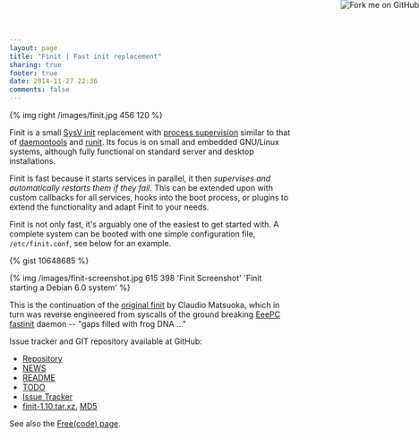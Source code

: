 ```yaml
---
layout: page
title: "Finit | Fast init replacement"
sharing: true
footer: true
date: 2014-11-27 22:36
comments: false
---
```


<a href="https://github.com/troglobit/finit"><img style="position: absolute; top: 0; right: 0; border: none; box-shadow: none;" src="https://camo.githubusercontent.com/365986a132ccd6a44c23a9169022c0b5c890c387/68747470733a2f2f73332e616d617a6f6e6177732e636f6d2f6769746875622f726962626f6e732f666f726b6d655f72696768745f7265645f6161303030302e706e67" alt="Fork me on GitHub" data-canonical-src="https://s3.amazonaws.com/github/ribbons/forkme_right_red_aa0000.png"></a>

{% img right /images/finit.jpg 456 120 %}

Finit is a small [SysV init](https://en.wikipedia.org/wiki/Init)
replacement with
[process supervision](https://en.wikipedia.org/wiki/Process_supervision)
similar to that of [daemontools](http://cr.yp.to/daemontools.html) and
[runit](http://smarden.org/runit/).  Its focus is on small and
embedded GNU/Linux systems, although fully functional on standard
server and desktop installations.

Finit is fast because it starts services in parallel, it then
*supervises and automatically restarts them if they fail*.  This can
be extended upon with custom callbacks for all services, hooks into
the boot process, or plugins to extend the functionality and adapt
Finit to your needs.

Finit is not only fast, it's arguably one of the easiest to get started
with.  A complete system can be booted with one simple configuration
file, ``/etc/finit.conf``, see below for an example.

{% gist 10648685 %}

{% img /images/finit-screenshot.jpg 615 398 'Finit Screenshot' 'Finit starting a Debian 6.0 system' %}

This is the continuation of the
[original finit](http://helllabs.org/finit/) by Claudio Matsuoka,
which in turn was reverse engineered from syscalls of the ground
breaking
[EeePC fastinit](http://wiki.eeeuser.com/boot_process:the_boot_process)
daemon -- "gaps filled with frog DNA ..."

Issue tracker and GIT repository available at GitHub:

* [Repository](http://github.com/troglobit/finit)
* [NEWS](https://github.com/troglobit/finit/blob/master/NEWS.md)
* [README](https://github.com/troglobit/finit/blob/master/README.md)
* [TODO](https://github.com/troglobit/finit/blob/master/TODO.md)
* [Issue Tracker](http://github.com/troglobit/finit/issues)
* [finit-1.10.tar.xz](ftp://troglobit.com/finit/finit-1.10.tar.xz),
  [MD5](ftp://troglobit.com/finit/finit-1.10.tar.xz.md5)

See also the [Free(code) page](http://freecode.com/projects/finit).


